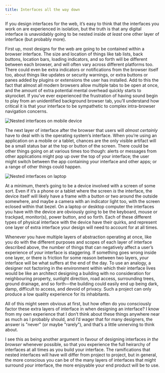 ```yaml
---
title: Interfaces all the way down
---
```


If you design interfaces for the web, it’s easy to think that the interfaces you work on are experienced in isolation, but the truth is that any digital interface is unavoidably going to be nested inside *at least* one other layer of interface (but probably more).

First up, most designs for the web are going to be contained within a browser interface. The size and location of things like tab lists, back buttons, location bars, loading indicators, and so forth will be different between each browser, and will often vary across different platforms too. There could even be extra indicators or notifications from the browser itself too, about things like updates or security warnings, or extra buttons or panes added by plugins or extensions the user has installed. Add to this the fact that almost all modern browsers allow multiple tabs to be open at once, and the amount of extra potential mental overhead quickly starts to skyrocket. If you’ve ever experienced the frustration of having sound begin to play from an unidentified background browser tab, you’ll understand how critical it is that your interface to be sympathetic to complex intra-browser navigation concerns.

![Nested interfaces on mobile device](https://f.cloud.github.com/assets/296432/1521369/6568af3e-4b91-11e3-9450-19b943b18fed.png)

The next layer of interface after the browser that users will *almost certainly* have to deal with is the operating system’s interface. When you’re using an application on a mobile or a tablet, chances are the only visible artifact will be a small status bar at the top or button of the screen. There could be other things going on at various times too though: alerts or messages from other applications might pop up over the top of your interface; the user might switch between the app containing your interface and other apps; or a range of other things could happen.

![Nested interfaces on laptop](https://f.cloud.github.com/assets/296432/1521530/00ca98a4-4b95-11e3-8b97-0fce889aaf2e.png)

At a minimum, there’s going to be a device involved with a screen of some sort. Even if it’s a phone or a tablet where the screen *is* the interface, the device itself will likely have a frame with a button or two around the outside somewhere, and maybe a camera with an indicator light too, with the screen eclosed within that bezel. On a laptop or desktop computer the interfaces you have with the device are obviously going to be the keyboard, mouse or trackpad, monitor(s), power button, and so forth. Each of these different types of physical interface with the device have their quirks, and represent one layer of extra interface your design will need to account for at all times.

Whenever you have multiple layers of abstraction operating at once, like you do with the different purposes and scopes of each layer of interface described above, the number of things that can negatively affect a user’s experience of *your* interface is staggering. If something goes wrong inside one layer, or there is friction for some reason between two layers, *your* interface will be what suffers at the end of the day. To use an analogy, a designer not factoring in the environment within which their interface lives would be like an architect designing a building with no consideration for neighbouring property, sunlight direction, road access, surrounding trees, ground drainage, and so forth—the building could easily end up being dark, damp, difficult to access, and devoid of privacy. Such a project can only produce a low quality experience for its inhabitants.

All of this might seem obvious at first, but how often do you consciously factor these extra layers of interface in when designing an interface? I know from my own experience that I don’t think about these things anywhere near as much as I probably should, and I’d wager that for many designers, the answer is "never" (or maybe "rarely"), and that’s a little unnerving to think about.

I see this as being another argument in favour of designing interfaces *in the browser* whenever possible, so that you experience the full heirarchy of interfaces at all times as you build your interface. The ramifications that nested interfaces will have will differ from project to project, but in general, the more conscious you can be of the many layers of interfaces that might surround *your* interface, the more enjoyable your end product will be to use.
